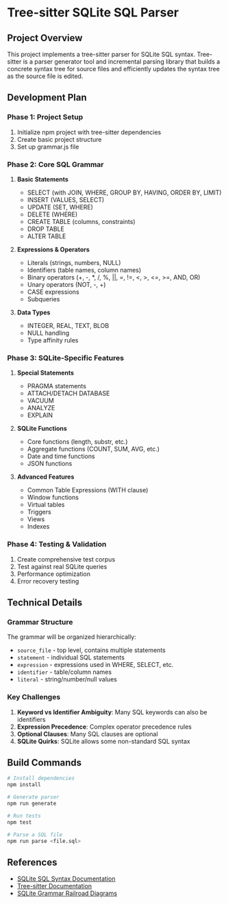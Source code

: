 # Tree-sitter SQLite SQL Parser

## Project Overview
This project implements a tree-sitter parser for SQLite SQL syntax. Tree-sitter is a parser generator tool and incremental parsing library that builds a concrete syntax tree for source files and efficiently updates the syntax tree as the source file is edited.

## Development Plan

### Phase 1: Project Setup
1. Initialize npm project with tree-sitter dependencies
2. Create basic project structure
3. Set up grammar.js file

### Phase 2: Core SQL Grammar
1. **Basic Statements**
   - SELECT (with JOIN, WHERE, GROUP BY, HAVING, ORDER BY, LIMIT)
   - INSERT (VALUES, SELECT)
   - UPDATE (SET, WHERE)
   - DELETE (WHERE)
   - CREATE TABLE (columns, constraints)
   - DROP TABLE
   - ALTER TABLE

2. **Expressions & Operators**
   - Literals (strings, numbers, NULL)
   - Identifiers (table names, column names)
   - Binary operators (+, -, *, /, %, ||, =, !=, <, >, <=, >=, AND, OR)
   - Unary operators (NOT, -, +)
   - CASE expressions
   - Subqueries

3. **Data Types**
   - INTEGER, REAL, TEXT, BLOB
   - NULL handling
   - Type affinity rules

### Phase 3: SQLite-Specific Features
1. **Special Statements**
   - PRAGMA statements
   - ATTACH/DETACH DATABASE
   - VACUUM
   - ANALYZE
   - EXPLAIN

2. **SQLite Functions**
   - Core functions (length, substr, etc.)
   - Aggregate functions (COUNT, SUM, AVG, etc.)
   - Date and time functions
   - JSON functions

3. **Advanced Features**
   - Common Table Expressions (WITH clause)
   - Window functions
   - Virtual tables
   - Triggers
   - Views
   - Indexes

### Phase 4: Testing & Validation
1. Create comprehensive test corpus
2. Test against real SQLite queries
3. Performance optimization
4. Error recovery testing

## Technical Details

### Grammar Structure
The grammar will be organized hierarchically:
- `source_file` - top level, contains multiple statements
- `statement` - individual SQL statements
- `expression` - expressions used in WHERE, SELECT, etc.
- `identifier` - table/column names
- `literal` - string/number/null values

### Key Challenges
1. **Keyword vs Identifier Ambiguity**: Many SQL keywords can also be identifiers
2. **Expression Precedence**: Complex operator precedence rules
3. **Optional Clauses**: Many SQL clauses are optional
4. **SQLite Quirks**: SQLite allows some non-standard SQL syntax

## Build Commands
```bash
# Install dependencies
npm install

# Generate parser
npm run generate

# Run tests
npm test

# Parse a SQL file
npm run parse <file.sql>
```

## References
- [SQLite SQL Syntax Documentation](https://www.sqlite.org/lang.html)
- [Tree-sitter Documentation](https://tree-sitter.github.io/tree-sitter/)
- [SQLite Grammar Railroad Diagrams](https://www.sqlite.org/syntaxdiagrams.html)